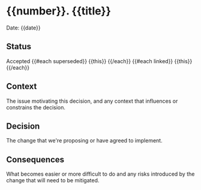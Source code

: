 # {{number}}. {{title}}

Date: {{date}}

## Status

Accepted
{{#each superseded}}
{{this}}
{{/each}}
{{#each linked}}
{{this}}
{{/each}}

## Context

The issue motivating this decision, and any context that influences or constrains the decision.

## Decision

The change that we're proposing or have agreed to implement.

## Consequences

What becomes easier or more difficult to do and any risks introduced by the change that will need to be mitigated.
